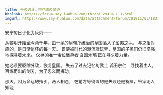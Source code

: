 ```yaml
---
title: 千の刃濤、桃花染の皇姫
bbslink: https://forum.say-huahuo.com/thread-29486-1-1.html
imgurl: https://www.say-huahuo.com/data/attachment/forum/201811/01/183733avnzf4odhgvgruvt.jpg
---
```


安宁的日子化为灰烬——

从黎明开始至今两千年，由一系的皇帝所统治的皇国落入了蛮夷之手。
与之相对应的，是日渐崩坏的每一天。
即便被时代的潮流所玩弄，皇国的子民们仍旧坚强地探寻着未来。
仅存的唯一帝位继承者 宫国朱璃 正在寻求着力量。

她必须要驱除外敌，恢复皇国。
失去了过去记忆的武士 鸨田宗仁　寻找着主人。
百炼而出的剑刃，为了忠义而挥动。

那天，因为命运的指引，两人相遇。
在前方等待着的是失败还是祝福，答案无人知晓<!--more-->
